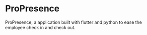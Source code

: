 # ProPresence
ProPresence, a application built with flutter and python to ease the employee check in and check out.
